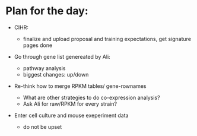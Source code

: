 # Plan for the day:
- CIHR:
  - finalize and upload proposal and training expectations, get signature pages done
  
- Go through gene list genereated by Ali:
  - pathway analysis
  - biggest changes: up/down
  
- Re-think how to merge RPKM tables/ gene-rownames
  - What are other strategies to do co-expression analysis?
  - Ask Ali for raw/RPKM for every strain?
  
- Enter cell culture and mouse exeperiment data 
  - do not be upset
